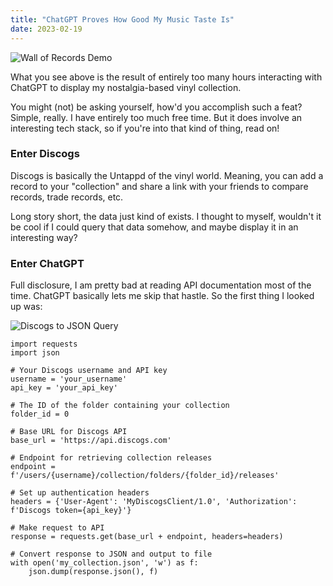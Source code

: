 ```yaml
---
title: "ChatGPT Proves How Good My Music Taste Is"
date: 2023-02-19
---
```

![Wall of Records Demo](/notablog/assets/albums01.JPG "Wall of Records Demo")

What you see above is the result of entirely too many hours interacting with ChatGPT to display my nostalgia-based vinyl collection.  

You might (not) be asking yourself, how'd you accomplish such a feat?  Simple, really.  I have entirely too much free time.  But it does involve an interesting tech stack, so if you're into that kind of thing, read on!

### Enter Discogs

Discogs is basically the Untappd of the vinyl world.  Meaning, you can add a record to your "collection" and share a link with your friends to compare records, trade records, etc.

Long story short, the data just kind of exists.  I thought to myself, wouldn't it be cool if I could query that data somehow, and maybe display it in an interesting way?

### Enter ChatGPT

Full disclosure, I am pretty bad at reading API documentation most of the time.  ChatGPT basically lets me skip that hastle.  So the first thing I looked up was:

![Discogs to JSON Query](notablog/assets/2023-02-19/question01.JPG "Discogs to JSON Query")

```
import requests
import json

# Your Discogs username and API key
username = 'your_username'
api_key = 'your_api_key'

# The ID of the folder containing your collection
folder_id = 0

# Base URL for Discogs API
base_url = 'https://api.discogs.com'

# Endpoint for retrieving collection releases
endpoint = f'/users/{username}/collection/folders/{folder_id}/releases'

# Set up authentication headers
headers = {'User-Agent': 'MyDiscogsClient/1.0', 'Authorization': f'Discogs token={api_key}'}

# Make request to API
response = requests.get(base_url + endpoint, headers=headers)

# Convert response to JSON and output to file
with open('my_collection.json', 'w') as f:
    json.dump(response.json(), f)
```